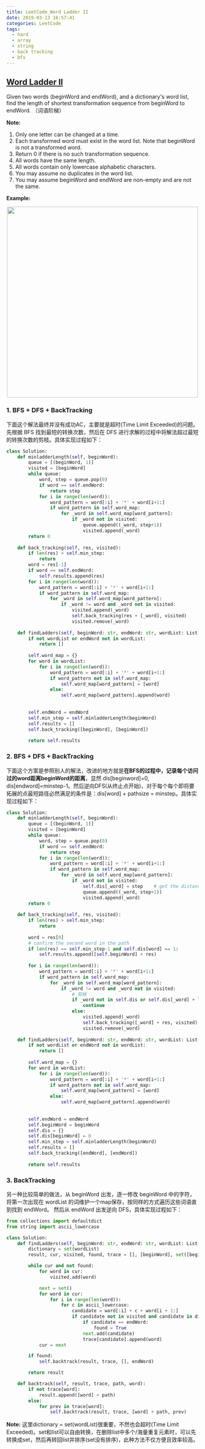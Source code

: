 ```yaml
---
title: LeetCode_Word Ladder II
date: 2019-03-13 16:57:41
categories: LeetCode
tags: 
  - hard
  - array
  - string
  - back tracking
  - bfs
---
```


## [Word Ladder II](https://leetcode.com/problems/word-ladder-ii/)

Given two words (beginWord and endWord), and a dictionary's word list, find the length of shortest transformation sequence from beginWord to endWord.
（词语阶梯）
<!--more-->

**Note:** 
1. Only one letter can be changed at a time.
2. Each transformed word must exist in the word list. Note that beginWord is not a transformed word.
3. Return 0 if there is no such transformation sequence.
4. All words have the same length.
5. All words contain only lowercase alphabetic characters.
6. You may assume no duplicates in the word list.
7. You may assume beginWord and endWord are non-empty and are not the same.

**Example:** 

<div align=center>
	<img src="/images/leetcode_127.png" width = "500" align=center/>
</div>

### 1. BFS + DFS + BackTracking
下面这个解法最终并没有成功AC，主要就是超时(Time Limit Exceeded)的问题。先根据 BFS 找到最短的转换次数，然后在 DFS 进行求解的过程中将解法超过最短的转换次数的剪枝。具体实现过程如下：

```python
class Solution:
    def minladderLength(self, beginWord):
        queue = [(beginWord, 1)]
        visited = [beginWord]
        while queue:
            word, step = queue.pop(0)
            if word == self.endWord:
                return step
            for i in range(len(word)):
                word_pattern = word[:i] + '*' + word[i+1:]
                if word_pattern in self.word_map:
                    for _word in self.word_map[word_pattern]:
                        if _word not in visited:
                            queue.append((_word, step+1))
                            visited.append(_word)
        return 0
    
    def back_tracking(self, res, visited):
        if len(res) > self.min_step:
            return 
        word = res[-1]
        if word == self.endWord:
            self.results.append(res)
        for i in range(len(word)):
            word_pattern = word[:i] + '*' + word[i+1:]
            if word_pattern in self.word_map:
                for _word in self.word_map[word_pattern]:
                    if _word != word and _word not in visited:
                        visited.append(_word)
                        self.back_tracking(res + [_word], visited)
                        visited.remove(_word)
                    
    def findLadders(self, beginWord: str, endWord: str, wordList: List[str]) -> List[List[str]]:
        if not wordList or endWord not in wordList:
            return []
     
        self.word_map = {}
        for word in wordList:
            for i in range(len(word)):
                word_pattern = word[:i] + '*' + word[i+1:]
                if word_pattern not in self.word_map:
                    self.word_map[word_pattern] = [word]
                else:
                    self.word_map[word_pattern].append(word) 
        
        
        self.endWord = endWord
        self.min_step = self.minladderLength(beginWord)
        self.results = []
        self.back_tracking([beginWord], [beginWord])
         
        return self.results
```

### 2. BFS + DFS + BackTracking
下面这个方案是参照别人的解法，改进的地方就是**在BFS的过程中，记录每个访问过的word距离beginWord的距离**，显然 dis[beginword]=0, dis[endword]=minstep-1。然后逆向DFS(从终止点开始)，对于每个每个即将要拓展的点最短路径必然满足的条件是：dis[word] + pathsize = minstep。具体实现过程如下：

```python
class Solution:
    def minladderLength(self, beginWord):
        queue = [(beginWord, 1)]
        visited = [beginWord]
        while queue:
            word, step = queue.pop(0)
            if word == self.endWord:
                return step
            for i in range(len(word)):
                word_pattern = word[:i] + '*' + word[i+1:]
                if word_pattern in self.word_map:
                    for _word in self.word_map[word_pattern]:
                        if _word not in visited:
                            self.dis[_word] = step    # get the distance to the begin word
                            queue.append((_word, step+1))
                            visited.append(_word)
        return 0
    
    def back_tracking(self, res, visited):
        if len(res) > self.min_step:
            return 
        
        word = res[0]
        # confirm the second word in the path
        if len(res) == self.min_step-1 and self.dis[word] == 1:
            self.results.append([self.beginWord] + res)
        
        for i in range(len(word)):
            word_pattern = word[:i] + '*' + word[i+1:]
            if word_pattern in self.word_map:
                for _word in self.word_map[word_pattern]:
                    if _word != word and _word not in visited:
                    	# 剪枝 
                        if _word not in self.dis or self.dis[_word] + len(res) > self.min_step:
                            continue
                        else:
                            visited.append(_word)
                            self.back_tracking([_word] + res, visited)
                            visited.remove(_word)
                    
    def findLadders(self, beginWord: str, endWord: str, wordList: List[str]) -> List[List[str]]:
        if not wordList or endWord not in wordList:
            return []
     
        self.word_map = {}
        for word in wordList:
            for i in range(len(word)):
                word_pattern = word[:i] + '*' + word[i+1:]
                if word_pattern not in self.word_map:
                    self.word_map[word_pattern] = [word]
                else:
                    self.word_map[word_pattern].append(word) 
        
        
        self.endWord = endWord
        self.beginWord = beginWord
        self.dis = {}
        self.dis[beginWord] = 0
        self.min_step = self.minladderLength(beginWord)
        self.results = []
        self.back_tracking([endWord], [endWord])
         
        return self.results
```


### 3. BackTracking
另一种比较简单的做法，从 beginWord 出发，逐一修改 beginWord 中的字符，将第一次出现在 wordList 的词维护一个map保存，按同样的方式遍历这些词语直到找到 endWord。 然后从 endWord 出发逆向 DFS，具体实现过程如下：

```python
from collections import defaultdict
from string import ascii_lowercase

class Solution:                   
    def findLadders(self, beginWord: str, endWord: str, wordList: List[str]) -> List[List[str]]:
        dictionary = set(wordList)
        result, cur, visited, found, trace = [], [beginWord], set([beginWord]), False, defaultdict(list)

        while cur and not found:
            for word in cur:
                visited.add(word)

            next = set()
            for word in cur:
                for i in range(len(word)):
                    for c in ascii_lowercase:
                        candidate = word[:i] + c + word[i + 1:]
                        if candidate not in visited and candidate in dictionary:
                            if candidate == endWord:
                                found = True
                            next.add(candidate)
                            trace[candidate].append(word)
            cur = next

        if found:
            self.backtrack(result, trace, [], endWord)

        return result

    def backtrack(self, result, trace, path, word):
        if not trace[word]:
            result.append([word] + path)
        else:
            for prev in trace[word]:
                self.backtrack(result, trace, [word] + path, prev)
```

**Note:** 这里dictionary = set(wordList)很重要，不然也会超时(Time Limit Exceeded)。set和list可以自由转换，在删除list中多个/海量重复元素时，可以先转换成set，然后再转回list并排序(set没有排序)，此种方法不仅方便且效率较高。
